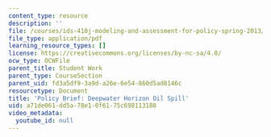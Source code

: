 ```yaml
---
content_type: resource
description: ''
file: /courses/ids-410j-modeling-and-assessment-for-policy-spring-2013/a71de061dd5a78e10f6175c698113188_MITESD_864S13_Oil_Spill.pdf
file_type: application/pdf
learning_resource_types: []
license: https://creativecommons.org/licenses/by-nc-sa/4.0/
ocw_type: OCWFile
parent_title: Student Work
parent_type: CourseSection
parent_uid: fd3a5df9-3a9d-a26e-6e54-860d5ad8146c
resourcetype: Document
title: 'Policy Brief: Deepwater Horizon Oil Spill'
uid: a71de061-dd5a-78e1-0f61-75c698113188
video_metadata:
  youtube_id: null
---
```

